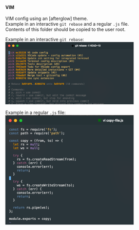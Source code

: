 #### VIM

VIM config using an [afterglow] theme.  
Example in an interactive `git rebase` and a regular `.js` file.  
Contents of this folder should be copied to the user root.

Example in an interactive `git rebase`:  
<img alt="VIM git rebase" src="../img/vim-rebase.png" width="400px">
  
Example in a regular `.js` file:  
<img alt="VIM js file" src="../img/vim-js.png" width="400px">
